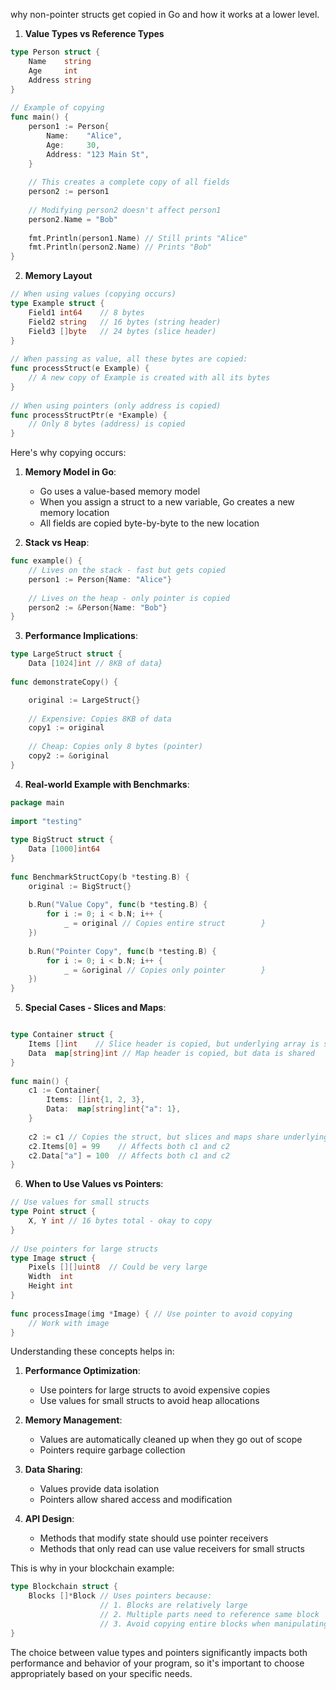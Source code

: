 why non-pointer structs get copied in Go and how it works at a lower level.

1. **Value Types vs Reference Types**

```go
type Person struct {  
    Name    string  
    Age     int  
    Address string  
}  
  
// Example of copying
func main() {  
	person1 := Person{  
	    Name:    "Alice",  
	    Age:     30,  
	    Address: "123 Main St",  
	}  
	      
	// This creates a complete copy of all fields    
	person2 := person1  
	      
	// Modifying person2 doesn't affect person1    
	person2.Name = "Bob"  
	      
	fmt.Println(person1.Name) // Still prints "Alice"    
	fmt.Println(person2.Name) // Prints "Bob"
}
```

2. **Memory Layout**

```go
// When using values (copying occurs)
type Example struct {  
    Field1 int64    // 8 bytes    
    Field2 string   // 16 bytes (string header)    
    Field3 []byte   // 24 bytes (slice header)
}  
  
// When passing as value, all these bytes are copied:
func processStruct(e Example) {  
    // A new copy of Example is created with all its bytes
}  
  
// When using pointers (only address is copied)
func processStructPtr(e *Example) {  
    // Only 8 bytes (address) is copied
}
```

Here's why copying occurs:

1. **Memory Model in Go**:
    - Go uses a value-based memory model
    - When you assign a struct to a new variable, Go creates a new memory location
    - All fields are copied byte-by-byte to the new location

2. **Stack vs Heap**:

```go
func example() {  
    // Lives on the stack - fast but gets copied    
    person1 := Person{Name: "Alice"}  
      
    // Lives on the heap - only pointer is copied    
    person2 := &Person{Name: "Bob"}  
}
```

3. **Performance Implications**:

```go
type LargeStruct struct {  
    Data [1024]int // 8KB of data}  
  
func demonstrateCopy() {

    original := LargeStruct{}  
      
    // Expensive: Copies 8KB of data    
    copy1 := original  
      
    // Cheap: Copies only 8 bytes (pointer)    
    copy2 := &original  
}
```

4. **Real-world Example with Benchmarks**:

```go
package main  
  
import "testing"  
  
type BigStruct struct {  
    Data [1000]int64  
}  
  
func BenchmarkStructCopy(b *testing.B) {  
    original := BigStruct{}  
      
    b.Run("Value Copy", func(b *testing.B) {  
        for i := 0; i < b.N; i++ {  
            _ = original // Copies entire struct        }  
    })  
      
    b.Run("Pointer Copy", func(b *testing.B) {  
        for i := 0; i < b.N; i++ {  
            _ = &original // Copies only pointer        }  
    })  
}
```

5. **Special Cases - Slices and Maps**:

```go

type Container struct {  
    Items []int    // Slice header is copied, but underlying array is shared
    Data  map[string]int // Map header is copied, but data is shared
}  
  
func main() {  
    c1 := Container{  
        Items: []int{1, 2, 3},  
        Data:  map[string]int{"a": 1},  
    }  
      
    c2 := c1 // Copies the struct, but slices and maps share underlying data    
    c2.Items[0] = 99    // Affects both c1 and c2    
    c2.Data["a"] = 100  // Affects both c1 and c2
}
```

6. **When to Use Values vs Pointers**:

```go
// Use values for small structs
type Point struct {  
    X, Y int // 16 bytes total - okay to copy
}  
  
// Use pointers for large structs
type Image struct {  
    Pixels [][]uint8  // Could be very large    
    Width  int  
    Height int  
}
  
func processImage(img *Image) { // Use pointer to avoid copying    
	// Work with image
}

```


Understanding these concepts helps in:

1. **Performance Optimization**:
    - Use pointers for large structs to avoid expensive copies
    - Use values for small structs to avoid heap allocations

2. **Memory Management**:
    - Values are automatically cleaned up when they go out of scope
    - Pointers require garbage collection

3. **Data Sharing**:
    - Values provide data isolation
    - Pointers allow shared access and modification

4. **API Design**:
    - Methods that modify state should use pointer receivers
    - Methods that only read can use value receivers for small structs

This is why in your blockchain example:

```go
type Blockchain struct {  
    Blocks []*Block // Uses pointers because:                    
				    // 1. Blocks are relatively large                    
				    // 2. Multiple parts need to reference same block            
				    // 3. Avoid copying entire blocks when manipulating slice
}
```

The choice between value types and pointers significantly impacts both performance and behavior of your program, so it's important to choose appropriately based on your specific needs.
